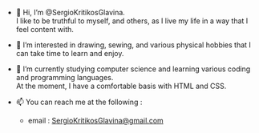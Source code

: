 - 👋 Hi, I’m @SergioKritikosGlavina.  \
   I like to be truthful to myself, and others, as I live my life in a way that I feel content with.
   
- 👀 I’m interested in drawing, sewing, and various physical hobbies that I can take time to learn and enjoy.

- 🌱 I’m currently studying computer science and learning various coding and programming languages.  \
   At the moment, I have a comfortable basis with HTML and CSS.

- 📫 You can reach me at the following :
   - email : SergioKritikosGlavina@gmail.com

<!---
SergioKritikosGlavina/SergioKritikosGlavina is a ✨ special ✨ repository because its `README.md` (this file) appears on your GitHub profile.
You can click the Preview link to take a look at your changes.
--->
